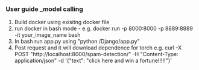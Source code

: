 ### User guide _model calling
1. Build docker using exisitng docker file
2. run docker in bash mode - e.g. docker run -p 8000:8000 -p 8889:8889 -it your_image_name bash
3. In bash run app.py using "python /Django/app.py"
4. Post request and it will download dependence for torch e.g. curl -X POST "http://localhost:8000/spam-detection/" -H "Content-Type: application/json" -d '{"text": "click here and win a fortune!!!!!"}'